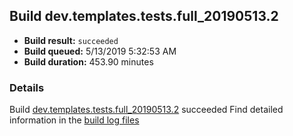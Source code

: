 ## Build dev.templates.tests.full_20190513.2
- **Build result:** `succeeded`
- **Build queued:** 5/13/2019 5:32:53 AM
- **Build duration:** 453.90 minutes
### Details
Build [dev.templates.tests.full_20190513.2](https://winappstudio.visualstudio.com/web/build.aspx?pcguid=a4ef43be-68ce-4195-a619-079b4d9834c2&builduri=vstfs%3a%2f%2f%2fBuild%2fBuild%2f27946) succeeded
Find detailed information in the [build log files](https://uwpctdiags.blob.core.windows.net/buildlogs/dev.templates.tests.full_20190513.2_logs.zip)
